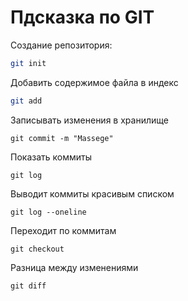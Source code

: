 # Пдсказка по GIT 
Создание репозитория:
```sh
git init
```
Добавить содержимое файла в индекс
```sh
git add
```
Записывать изменения в хранилище
```
git commit -m "Massege"
```
Показать коммиты
```
git log
```
Выводит коммиты красивым списком
```
git log --oneline
```
Переходит по коммитам
```
git checkout
```
Разница между изменениями 
```
git diff
```



